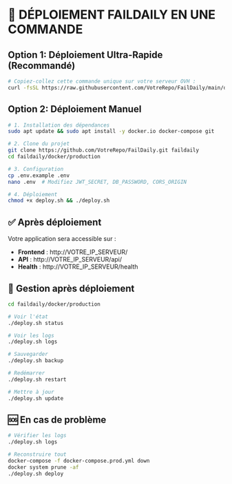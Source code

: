 # 🚀 DÉPLOIEMENT FAILDAILY EN UNE COMMANDE

## Option 1: Déploiement Ultra-Rapide (Recommandé)

```bash
# Copiez-collez cette commande unique sur votre serveur OVH :
curl -fsSL https://raw.githubusercontent.com/VotreRepo/FailDaily/main/docker/production/quick-deploy.sh | bash
```

## Option 2: Déploiement Manuel

```bash
# 1. Installation des dépendances
sudo apt update && sudo apt install -y docker.io docker-compose git

# 2. Clone du projet
git clone https://github.com/VotreRepo/FailDaily.git faildaily
cd faildaily/docker/production

# 3. Configuration
cp .env.example .env
nano .env  # Modifiez JWT_SECRET, DB_PASSWORD, CORS_ORIGIN

# 4. Déploiement
chmod +x deploy.sh && ./deploy.sh
```

## ✅ Après déploiement

Votre application sera accessible sur :
- **Frontend** : http://VOTRE_IP_SERVEUR/
- **API** : http://VOTRE_IP_SERVEUR/api/
- **Health** : http://VOTRE_IP_SERVEUR/health

## 🔧 Gestion après déploiement

```bash
cd faildaily/docker/production

# Voir l'état
./deploy.sh status

# Voir les logs
./deploy.sh logs

# Sauvegarder
./deploy.sh backup

# Redémarrer
./deploy.sh restart

# Mettre à jour
./deploy.sh update
```

## 🆘 En cas de problème

```bash
# Vérifier les logs
./deploy.sh logs

# Reconstruire tout
docker-compose -f docker-compose.prod.yml down
docker system prune -af
./deploy.sh deploy
```
